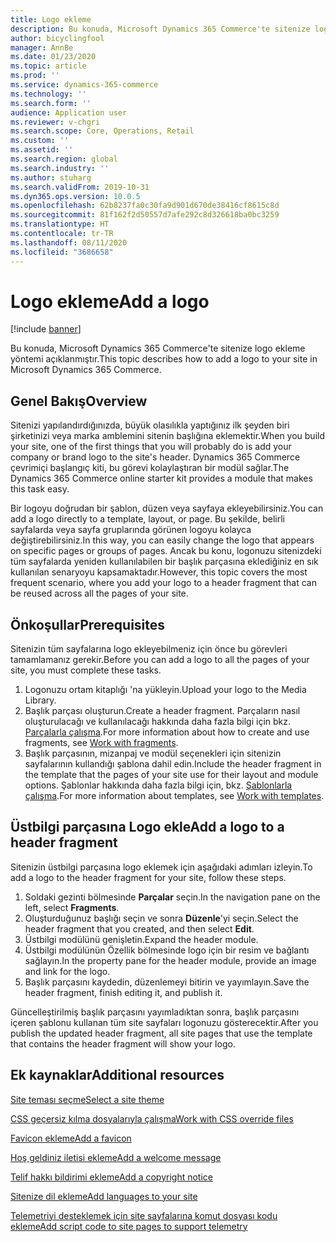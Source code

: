```yaml
---
title: Logo ekleme
description: Bu konuda, Microsoft Dynamics 365 Commerce'te sitenize logo ekleme yöntemi açıklanmıştır.
author: bicyclingfool
manager: AnnBe
ms.date: 01/23/2020
ms.topic: article
ms.prod: ''
ms.service: dynamics-365-commerce
ms.technology: ''
ms.search.form: ''
audience: Application user
ms.reviewer: v-chgri
ms.search.scope: Core, Operations, Retail
ms.custom: ''
ms.assetid: ''
ms.search.region: global
ms.search.industry: ''
ms.author: stuharg
ms.search.validFrom: 2019-10-31
ms.dyn365.ops.version: 10.0.5
ms.openlocfilehash: 62b8237fa0c30fa9d901d670de38416cf8615c8d
ms.sourcegitcommit: 81f162f2d50557d7afe292c8d326618ba0bc3259
ms.translationtype: HT
ms.contentlocale: tr-TR
ms.lasthandoff: 08/11/2020
ms.locfileid: "3686658"
---
```

# <a name="add-a-logo"></a><span data-ttu-id="3ed79-103">Logo ekleme</span><span class="sxs-lookup"><span data-stu-id="3ed79-103">Add a logo</span></span>

[!include [banner](includes/banner.md)]

<span data-ttu-id="3ed79-104">Bu konuda, Microsoft Dynamics 365 Commerce'te sitenize logo ekleme yöntemi açıklanmıştır.</span><span class="sxs-lookup"><span data-stu-id="3ed79-104">This topic describes how to add a logo to your site in Microsoft Dynamics 365 Commerce.</span></span>

## <a name="overview"></a><span data-ttu-id="3ed79-105">Genel Bakış</span><span class="sxs-lookup"><span data-stu-id="3ed79-105">Overview</span></span>

<span data-ttu-id="3ed79-106">Sitenizi yapılandırdığınızda, büyük olasılıkla yaptığınız ilk şeyden biri şirketinizi veya marka amblemini sitenin başlığına eklemektir.</span><span class="sxs-lookup"><span data-stu-id="3ed79-106">When you build your site, one of the first things that you will probably do is add your company or brand logo to the site's header.</span></span> <span data-ttu-id="3ed79-107">Dynamics 365 Commerce çevrimiçi başlangıç kiti, bu görevi kolaylaştıran bir modül sağlar.</span><span class="sxs-lookup"><span data-stu-id="3ed79-107">The Dynamics 365 Commerce online starter kit provides a module that makes this task easy.</span></span>

<span data-ttu-id="3ed79-108">Bir logoyu doğrudan bir şablon, düzen veya sayfaya ekleyebilirsiniz.</span><span class="sxs-lookup"><span data-stu-id="3ed79-108">You can add a logo directly to a template, layout, or page.</span></span> <span data-ttu-id="3ed79-109">Bu şekilde, belirli sayfalarda veya sayfa gruplarında görünen logoyu kolayca değiştirebilirsiniz.</span><span class="sxs-lookup"><span data-stu-id="3ed79-109">In this way, you can easily change the logo that appears on specific pages or groups of pages.</span></span> <span data-ttu-id="3ed79-110">Ancak bu konu, logonuzu sitenizdeki tüm sayfalarda yeniden kullanılabilen bir başlık parçasına eklediğiniz en sık kullanılan senaryoyu kapsamaktadır.</span><span class="sxs-lookup"><span data-stu-id="3ed79-110">However, this topic covers the most frequent scenario, where you add your logo to a header fragment that can be reused across all the pages of your site.</span></span>

## <a name="prerequisites"></a><span data-ttu-id="3ed79-111">Önkoşullar</span><span class="sxs-lookup"><span data-stu-id="3ed79-111">Prerequisites</span></span>

<span data-ttu-id="3ed79-112">Sitenizin tüm sayfalarına logo ekleyebilmeniz için önce bu görevleri tamamlamanız gerekir.</span><span class="sxs-lookup"><span data-stu-id="3ed79-112">Before you can add a logo to all the pages of your site, you must complete these tasks.</span></span>

1. <span data-ttu-id="3ed79-113">Logonuzu ortam kitaplığı 'na yükleyin.</span><span class="sxs-lookup"><span data-stu-id="3ed79-113">Upload your logo to the Media Library.</span></span>
1. <span data-ttu-id="3ed79-114">Başlık parçası oluşturun.</span><span class="sxs-lookup"><span data-stu-id="3ed79-114">Create a header fragment.</span></span> <span data-ttu-id="3ed79-115">Parçaların nasıl oluşturulacağı ve kullanılacağı hakkında daha fazla bilgi için bkz. [Parçalarla çalışma](work-with-fragments.md).</span><span class="sxs-lookup"><span data-stu-id="3ed79-115">For more information about how to create and use fragments, see [Work with fragments](work-with-fragments.md).</span></span>
1. <span data-ttu-id="3ed79-116">Başlık parçasının, mizanpaj ve modül seçenekleri için sitenizin sayfalarının kullandığı şablona dahil edin.</span><span class="sxs-lookup"><span data-stu-id="3ed79-116">Include the header fragment in the template that the pages of your site use for their layout and module options.</span></span> <span data-ttu-id="3ed79-117">Şablonlar hakkında daha fazla bilgi için, bkz. [Şablonlarla çalışma](work-with-templates.md).</span><span class="sxs-lookup"><span data-stu-id="3ed79-117">For more information about templates, see [Work with templates](work-with-templates.md).</span></span>

## <a name="add-a-logo-to-a-header-fragment"></a><span data-ttu-id="3ed79-118">Üstbilgi parçasına Logo ekle</span><span class="sxs-lookup"><span data-stu-id="3ed79-118">Add a logo to a header fragment</span></span>

<span data-ttu-id="3ed79-119">Sitenizin üstbilgi parçasına logo eklemek için aşağıdaki adımları izleyin.</span><span class="sxs-lookup"><span data-stu-id="3ed79-119">To add a logo to the header fragment for your site, follow these steps.</span></span>

1. <span data-ttu-id="3ed79-120">Soldaki gezinti bölmesinde **Parçalar** seçin.</span><span class="sxs-lookup"><span data-stu-id="3ed79-120">In the navigation pane on the left, select **Fragments**.</span></span>
1. <span data-ttu-id="3ed79-121">Oluşturduğunuz başlığı seçin ve sonra **Düzenle**'yi seçin.</span><span class="sxs-lookup"><span data-stu-id="3ed79-121">Select the header fragment that you created, and then select **Edit**.</span></span>
1. <span data-ttu-id="3ed79-122">Üstbilgi modülünü genişletin.</span><span class="sxs-lookup"><span data-stu-id="3ed79-122">Expand the header module.</span></span>
1. <span data-ttu-id="3ed79-123">Üstbilgi modülünün Özellik bölmesinde logo için bir resim ve bağlantı sağlayın.</span><span class="sxs-lookup"><span data-stu-id="3ed79-123">In the property pane for the header module, provide an image and link for the logo.</span></span> 
1. <span data-ttu-id="3ed79-124">Başlık parçasını kaydedin, düzenlemeyi bitirin ve yayımlayın.</span><span class="sxs-lookup"><span data-stu-id="3ed79-124">Save the header fragment, finish editing it, and publish it.</span></span>

<span data-ttu-id="3ed79-125">Güncelleştirilmiş başlık parçasını yayımladıktan sonra, başlık parçasını içeren şablonu kullanan tüm site sayfaları logonuzu gösterecektir.</span><span class="sxs-lookup"><span data-stu-id="3ed79-125">After you publish the updated header fragment, all site pages that use the template that contains the header fragment will show your logo.</span></span>

## <a name="additional-resources"></a><span data-ttu-id="3ed79-126">Ek kaynaklar</span><span class="sxs-lookup"><span data-stu-id="3ed79-126">Additional resources</span></span>

[<span data-ttu-id="3ed79-127">Site teması seçme</span><span class="sxs-lookup"><span data-stu-id="3ed79-127">Select a site theme</span></span>](select-site-theme.md)

[<span data-ttu-id="3ed79-128">CSS geçersiz kılma dosyalarıyla çalışma</span><span class="sxs-lookup"><span data-stu-id="3ed79-128">Work with CSS override files</span></span>](css-override-files.md)

[<span data-ttu-id="3ed79-129">Favicon ekleme</span><span class="sxs-lookup"><span data-stu-id="3ed79-129">Add a favicon</span></span>](add-favicon.md)

[<span data-ttu-id="3ed79-130">Hoş geldiniz iletisi ekleme</span><span class="sxs-lookup"><span data-stu-id="3ed79-130">Add a welcome message</span></span>](add-welcome-message.md)

[<span data-ttu-id="3ed79-131">Telif hakkı bildirimi ekleme</span><span class="sxs-lookup"><span data-stu-id="3ed79-131">Add a copyright notice</span></span>](add-copyright-notice.md)

[<span data-ttu-id="3ed79-132">Sitenize dil ekleme</span><span class="sxs-lookup"><span data-stu-id="3ed79-132">Add languages to your site</span></span>](add-languages-to-site.md)

[<span data-ttu-id="3ed79-133">Telemetriyi desteklemek için site sayfalarına komut dosyası kodu ekleme</span><span class="sxs-lookup"><span data-stu-id="3ed79-133">Add script code to site pages to support telemetry</span></span>](add-telemetry.md)

